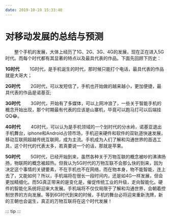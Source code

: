 ```yaml
---
date: 2019-10-19 15:33:40
---
```

# 对移动发展的总结与预测
&emsp;&emsp;整个手机的发展，大体上经历了1G、2G、3G、4G的发展，现在正在进入5G时代。而每个时代都有其显著的特点以及最具代表的作品。下面先回顾下历史：

**1G时代**
&emsp;&emsp;1G时代，是手机诞生的时代，那时候只能打个电话，最具代表的作品就是大哥大；

**2G时代**
&emsp;&emsp;2G时代，可以发短信了，手机也开始做的越来越小，更加便捷，最具代表的作品是诺基亚;

**3G时代**
&emsp;&emsp;3G时代，开始有了多媒体，可以上网冲浪了，一些关于智能手机的概念开始出现，那个时期最有代表的应该是山寨机，毕竟可以跑马灯可以后端挂QQ😂。

**4G时代**
&emsp;&emsp;4G时代，可以认为是手机领域的一个划时代的分水岭，诺基亚退出手机舞台，iphone和Android占领市场，手机迎来硬件和软件的双轨道快速发展，移动互联网超越传统互联网，成为主流。手机成为人们了解和沟通世界的首选工具，这个时代的代表太多，若真要说一个的话，那就是苹果。

**5G时代**
&emsp;&emsp;5G时代，已经开始到来，虽然各种关于万物互联的概念被吵的沸沸扬扬，物联网的概念被超热。但我认为5G时代的万物互联不会那么快的到来，因为决定这个事情的关键要素，不在手机也不在网络，而在物本身，物不能智能，连上去了，又能如何？所以，手机端将在很长一段时间内，还是如4G一样发展，但会更加精细化。而5G真正带来的是变化是，催促传统工业的升级，走向智能化。硬件的智能化系统将迎来大发展。手机端将不仅仅局限于了解和沟通世界，会朝着控制世界的方向发展。等到6G时代到来的时候，手机的舞台必将迎来重新洗牌，新的王朝也会诞生，真正的万物互联将在这个时代发展！


::: tip 
:::
